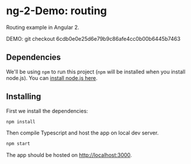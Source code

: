 # ng-2-Demo: routing

Routing example in Angular 2.

DEMO:
git checkout 6cdb0e0e25d6e79b9c86afe4cc0b00b6445b7463

## Dependencies

We'll be using `npm` to run this project (`npm` will be installed when you install node.js). You can [install node.js here](https://nodejs.org/en/).

## Installing

First we install the dependencies:
```bash
npm install
```

Then compile Typescript and host the app on local dev server.
```bash
npm start
```

The app should be hosted on [http://localhost:3000](http://localhost:3000).